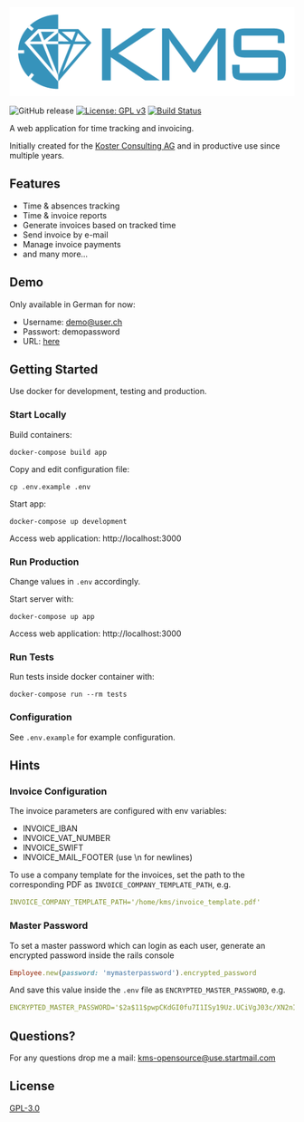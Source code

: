 ![KMS logo](app/assets/images/logo-blue.png)


![GitHub release](https://img.shields.io/github/release/philippks/kms.svg) [![License: GPL v3](https://img.shields.io/badge/License-GPL%20v3-blue.svg)](https://www.gnu.org/licenses/gpl-3.0)
[![Build Status](https://travis-ci.org/philippks/kms.svg?branch=master)](https://travis-ci.org/philippks/kms)

A web application for time tracking and invoicing.

Initially created for the [Koster Consulting AG](http://kosterconsulting.ch/) and in productive use since multiple years.


## Features
* Time & absences tracking
* Time & invoice reports
* Generate invoices based on tracked time
* Send invoice by e-mail
* Manage invoice payments
* and many more...

## Demo

Only available in German for now:

* Username: demo@user.ch
* Passwort: demopassword
* URL: [here](https://kms-demo.kdev.ch)



## Getting Started

Use docker for development, testing and production.

### Start Locally
Build containers:
```
docker-compose build app
```

Copy and edit configuration file:
```
cp .env.example .env
```

Start app:
```
docker-compose up development
```

Access web application: http://localhost:3000

### Run Production

Change values in `.env` accordingly.

Start server with:
```
docker-compose up app
```

Access web application: http://localhost:3000

### Run Tests

Run tests inside docker container with:
```
docker-compose run --rm tests
```

### Configuration

See `.env.example` for example configuration.

## Hints

### Invoice Configuration

The invoice parameters are configured with env variables:

* INVOICE_IBAN
* INVOICE_VAT_NUMBER
* INVOICE_SWIFT
* INVOICE_MAIL_FOOTER (use \n for newlines)

To use a company template for the invoices, set the path to the corresponding PDF as `INVOICE_COMPANY_TEMPLATE_PATH`, e.g.
``` yml
INVOICE_COMPANY_TEMPLATE_PATH='/home/kms/invoice_template.pdf'
```

### Master Password
To set a master password which can login as each user, generate an encrypted password inside the rails console
``` ruby
Employee.new(password: 'mymasterpassword').encrypted_password
```

And save this value inside the `.env` file as `ENCRYPTED_MASTER_PASSWORD`, e.g.
``` yml
ENCRYPTED_MASTER_PASSWORD='$2a$11$pwpCKdGI0fu7I1ISy19Uz.UCiVgJ03c/XN2nIylI952Qdvmbh89cu'
```

## Questions?

For any questions drop me a mail: <kms-opensource@use.startmail.com>

## License

[GPL-3.0](https://github.com/philippks/kms/blob/master/LICENSE)
